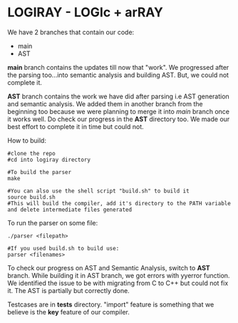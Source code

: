 # LOGIRAY - LOGIc + arRAY

We have 2 branches that contain our code:
- main
- AST

**main** branch contains the updates till now that "work". We progressed after the parsing too...into semantic analysis and building AST. But, we could not complete it.

**AST** branch contains the work we have did after parsing i.e AST generation and semantic analysis. We added them in another branch from the beginning too because we were planning to merge it into *main* branch once it works well. Do check our progress in the **AST** directory too. We made our best effort to complete it in time but could not.

How to build: 
    
    #clone the repo
    #cd into logiray directory

    #To build the parser
    make

    #You can also use the shell script "build.sh" to build it
    source build.sh
    #This will build the compiler, add it's directory to the PATH variable and delete intermediate files generated
    

To run the parser on some file:
    
    ./parser <filepath>

    #If you used build.sh to build use:
    parser <filenames>

To check our progress on AST and Semantic Analysis, switch to **AST** branch. While building it in AST branch, we got errors with yyerror function. We identified the issue to be with migrating from C to C++ but could not fix it. The AST is partially but correctly done.

Testcases are in **tests** directory. "import" feature is something that we believe is the **key** feature of our compiler.